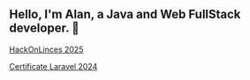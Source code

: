 ## Hello, I'm Alan, a Java and Web FullStack developer. 👋
  [HackOnLinces 2025](https://github.com/user-attachments/files/20415948/certificado_24030976.1.pdf)
  
  [Certificate Laravel 2024](https://github.com/user-attachments/files/20415990/CP.006.Alan.Daniel.Mendez.Jimenez.1.pdf)


<!--
**Alan2011[certificado_24030976 (1).pdf](https://github.com/user-attachments/files/20415942/certificado_24030976.1.pdf)
1/Alan20111** is a ✨ _special_ ✨ repository because its `README.md` (this file) appears on your GitHub profile.

Here are some ideas to get you started:

- 🔭 I’m currently working on ...
- 🌱 I’m currently learning ...
- 👯 I’m looking to collaborate on ...
- 🤔 I’m looking for help with ...
- 💬 Ask me about ...
- 📫 How to reach me: ...
- 😄 Pronouns: ...
- ⚡ Fun fact: ...
-->
